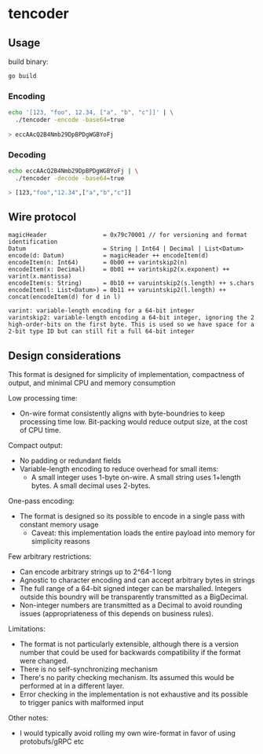 # tencoder

## Usage

build binary:
```sh
go build
```

### Encoding
```sh
echo '[123, "foo", 12.34, ["a", "b", "c"]]' | \
  ./tencoder -encode -base64=true
  
> eccAAcQ2B4Nmb29DpBPDgWGBYoFj
```

### Decoding
```sh
echo eccAAcQ2B4Nmb29DpBPDgWGBYoFj | \
  ./tencoder -decode -base64=true

> [123,"foo","12.34",["a","b","c"]]
```

## Wire protocol
```
magicHeader                = 0x79c70001 // for versioning and format identification
Datum                      = String | Int64 | Decimal | List<Datum>
encode(d: Datum)           = magicHeader ++ encodeItem(d)
encodeItem(n: Int64)       = 0b00 ++ varintskip2(n)
encodeItem(x: Decimal)     = 0b01 ++ varintskip2(x.exponent) ++ varint(x.mantissa)
encodeItem(s: String)      = 0b10 ++ varuintskip2(s.length) ++ s.chars
encodeItem(l: List<Datum>) = 0b11 ++ varuintskip2(l.length) ++ concat(encodeItem(d) for d in l)

varint: variable-length encoding for a 64-bit integer
varintskip2: variable-length encoding a 64-bit integer, ignoring the 2 high-order-bits on the first byte. This is used so we have space for a 2-bit type ID but can still fit a full 64-bit integer
```

## Design considerations
This format is designed for simplicity of implementation, compactness of output, and minimal CPU and memory consumption

Low processing time:
- On-wire format consistently aligns with byte-boundries to keep processing time low. Bit-packing would reduce output size, at the cost of CPU time.

Compact output:
- No padding or redundant fields
- Variable-length encoding to reduce overhead for small items:
  * A small integer uses 1-byte on-wire. A small string uses 1+length bytes. A small decimal uses 2-bytes.

One-pass encoding:
- The format is designed so its possible to encode in a single pass with constant memory usage
  * Caveat: this implementation loads the entire payload into memory for simplicity reasons

Few arbitrary restrictions:
- Can encode arbitrary strings up to 2^64-1 long
- Agnostic to character encoding and can accept arbitrary bytes in strings
- The full range of a 64-bit signed integer can be marshalled. Integers outside this boundry will be transparently transmitted as a BigDecimal.
- Non-integer numbers are transmitted as a Decimal to avoid rounding issues (appropriateness of this depends on business rules).

Limitations:
- The format is not particularly extensible, although there is a version number that could be used for backwards compatibility if the format were changed.
- There is no self-synchronizing mechanism
- There's no parity checking mechanism. Its assumed this would be performed at in a different layer.
- Error checking in the implementation is not exhaustive and its possible to trigger panics with malformed input

Other notes:
- I would typically avoid rolling my own wire-format in favor of using protobufs/gRPC etc
